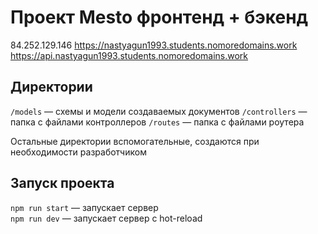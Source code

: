 # Проект Mesto фронтенд + бэкенд

84.252.129.146
https://nastyagun1993.students.nomoredomains.work
https://api.nastyagun1993.students.nomoredomains.work

## Директории

`/models` — схемы и модели создаваемых документов 
`/controllers` — папка с файлами контроллеров 
`/routes` — папка с файлами роутера  
  
Остальные директории вспомогательные, создаются при необходимости разработчиком

## Запуск проекта

`npm run start` — запускает сервер   
`npm run dev` — запускает сервер с hot-reload
